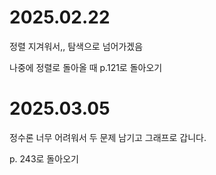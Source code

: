 <h1>2025.02.22</h1>
<p>정렬 지겨워서,, 탐색으로 넘어가겠음</p>
<p>나중에 정렬로 돌아올 때 p.121로 돌아오기</p>

<h1>2025.03.05</h1>
<p>정수론 너무 어려워서 두 문제 남기고 그래프로 갑니다.</p>
<p>p. 243로 돌아오기</p>